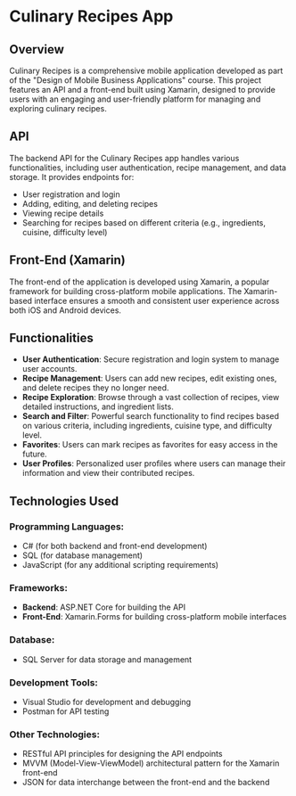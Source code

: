 # Culinary Recipes App 

## Overview

Culinary Recipes is a comprehensive mobile application developed as part of the "Design of Mobile Business Applications" course. This project features an API and a front-end built using Xamarin, designed to provide users with an engaging and user-friendly platform for managing and exploring culinary recipes.

## API

The backend API for the Culinary Recipes app handles various functionalities, including user authentication, recipe management, and data storage. It provides endpoints for:

- User registration and login
- Adding, editing, and deleting recipes
- Viewing recipe details
- Searching for recipes based on different criteria (e.g., ingredients, cuisine, difficulty level)

## Front-End (Xamarin)

The front-end of the application is developed using Xamarin, a popular framework for building cross-platform mobile applications. The Xamarin-based interface ensures a smooth and consistent user experience across both iOS and Android devices.

## Functionalities

- **User Authentication**: Secure registration and login system to manage user accounts.
- **Recipe Management**: Users can add new recipes, edit existing ones, and delete recipes they no longer need.
- **Recipe Exploration**: Browse through a vast collection of recipes, view detailed instructions, and ingredient lists.
- **Search and Filter**: Powerful search functionality to find recipes based on various criteria, including ingredients, cuisine type, and difficulty level.
- **Favorites**: Users can mark recipes as favorites for easy access in the future.
- **User Profiles**: Personalized user profiles where users can manage their information and view their contributed recipes.

## Technologies Used

### Programming Languages:
- C# (for both backend and front-end development)
- SQL (for database management)
- JavaScript (for any additional scripting requirements)

### Frameworks:
- **Backend**: ASP.NET Core for building the API
- **Front-End**: Xamarin.Forms for building cross-platform mobile interfaces

### Database:
- SQL Server for data storage and management

### Development Tools:
- Visual Studio for development and debugging
- Postman for API testing

### Other Technologies:
- RESTful API principles for designing the API endpoints
- MVVM (Model-View-ViewModel) architectural pattern for the Xamarin front-end
- JSON for data interchange between the front-end and the backend
